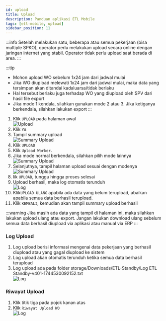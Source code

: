 ```yaml
---
id: upload
title: Upload
description: Panduan aplikasi ETL Mobile
tags: [etl-mobile, upload]
sidebar_position: 11
---
```

:::info
Setelah melakukan satu, beberapa atau semua pekerjaan (bisa multiple SPKO), operator perlu melakukan upload secara online dengan jaringan internet yang stabil. Operator tidak perlu upload saat berada di area.
:::

:::tip
* Mohon upload WO sebelum 1x24 jam dari jadwal mulai
* Jika WO diupload melewati 1x24 jam dari jadwal mulai, maka data yang tersimpan akan ditandai kadaluarsa/tidak berlaku
* Hal tersebut berlaku juga terhadap WO yang diupload oleh SPV dari hasil file export
* Jika mode 1 kendala, silahkan gunakan mode 2 atau 3. Jika ketiganya berkendala, silahkan lakukan export
:::

1. Klik `UPLOAD` pada halaman awal <br/>
   ![Upload](./img/button-upload.png) <br/>
2. Klik `YA`
3. Tampil summary upload <br/>
   ![Summary Upload](./img/summary-upload.png) <br/>
4. Klik `UPLOAD`
5. Klik `Upload Worker`.
6. Jika mode normal berkendala, silahkan pilih mode lainnya <br/>
   ![Summary Upload](./img/mode-upload.png) <br/>
7. Selanjutnya, tampil halaman upload sesuai dengan modenya <br/>
   ![Summary Upload](./img/mode-upload-1.png) <br/>
8. lik `UPLOAD`, tunggu hingga proses selesai
9. Upload berhasil, maka log otomatis terunduh <br/>
   ![Log](./img/log.png) <br/>
10. Klik`UPLOAD ULANG` apabila ada data yang belum terupload, abaikan apabila semua data berhasil terupload.
12. Klik `KEMBALI`, kemudian akan tampil summary upload berhasil

:::warning
Jika masih ada data yang tampil di halaman ini, maka silahkan lakukan upload ulang atau export. Jangan lakukan download ulang sebelum semua data berhasil diupload via aplikasi atau manual via ERP
:::

### Log Upload
1. Log upload berisi informasi mengenai data pekerjaan yang berhasil diupload atau yang gagal diupload ke sistem
2. Log upload akan otomatis terunduh ketika semua data berhasil terupload
3. Log upload ada pada folder storage/Downloads/ETL-Standby/Log ETL Standby-v401-1744530092152.txt <br/>
    ![Log](./img/log.png)

### Riwayat Upload
1. Klik titik tiga pada pojok kanan atas
2. Klik `Riwayat Upload WO` <br/>
   ![Log](./img/riwayat-upload-wo.png)